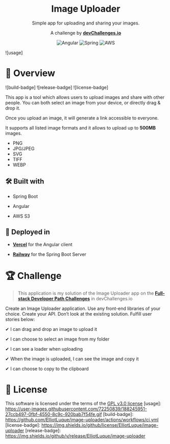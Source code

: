 <div align="center">

 # Image Uploader 

Simple app for uploading and sharing your images.

A challenge by **[devChallenges.io](https://devchallenges.io/)**


![Angular](https://img.shields.io/badge/angular-%23DD0031.svg?style=for-the-badge&logo=angular&logoColor=white)
![Spring](https://img.shields.io/badge/spring-%236DB33F.svg?style=for-the-badge&logo=spring&logoColor=white)
![AWS](https://img.shields.io/badge/AWS-%23FF9900.svg?style=for-the-badge&logo=amazon-aws&logoColor=white)


</div>

![usage]


# 🔎 Overview 

![build-badge]
![release-badge]
![license-badge]


This app is a tool which allows users to upload images and share with other people. You can both select an image from your device, or directly drag & drop it.

Once you upload an image, it will generate a link accessible to everyone.

It supports all listed image formats and it allows to upload up to **500MB** images. 

- PNG
- JPG/JPEG
- SVG
- TIFF
- WEBP

## 🛠 Built with

- Spring Boot

- Angular 

- AWS S3

## 🚀 Deployed in

- **[Vercel](https://vercel.com)** for the Angular client

- **[Railway](https://railway.app)** for the Spring Boot Server

# 🏆 Challenge 

 > This application is my solution of the Image Uploader app on the **[Full-stack Developer Path Challenges](https://devchallenges.io/paths/full-stack-developer)** in devChallenges.io
 
 Create an Image Uploader application. Use any front-end libraries of your choice. Create your API. Don’t look at the existing solution. Fulfill user stories below:

 ✔ I can drag and drop an image to upload it 
 
 ✔ I can choose to select an image from my folder 
 
 ✔ I can see a loader when uploading

 ✔ When the image is uploaded, I can see the image and copy it

 ✔ I can choose to copy to the clipboard

# 📜 License

This software is licensed under the terms of the [GPL v3.0 license](LICENSE) 
[usage]: https://user-images.githubusercontent.com/72250839/188245951-27ccb497-0fbf-4550-8c9c-920bab7f54fe.gif
[build-badge]: https://github.com/ElliotLuque/image-uploader/actions/workflows/ci.yml
[license-badge]: https://img.shields.io/github/license/ElliotLuque/image-uploader
[release-badge]: https://img.shields.io/github/v/release/ElliotLuque/image-uploader
